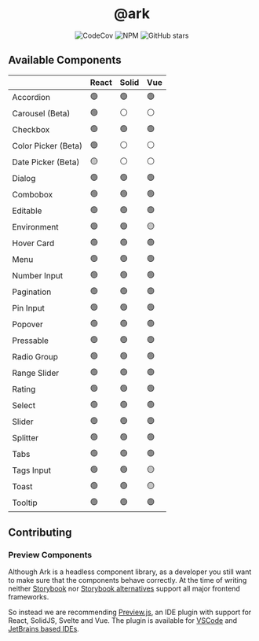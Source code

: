 <h1 align="center">@ark</h1>

<p align="center">
  <img alt="CodeCov" src="https://img.shields.io/codecov/c/gh/chakra-ui/ark?style=for-the-badge&token=O6BB59DHJ4"/>
   <img alt="NPM" src="https://img.shields.io/npm/l/@ark-ui/react?style=for-the-badge">
  <img alt="GitHub stars" src="https://img.shields.io/github/stars/chakra-ui/ark?logo=github&style=for-the-badge">
</p>

## Available Components

|                     | React | Solid | Vue |
| ------------------- | ----- | ----- | --- |
| Accordion           | 🟢    | 🟢    | 🟢  |
| Carousel (Beta)     | 🟢    | ⚪    | ⚪  |
| Checkbox            | 🟢    | 🟢    | 🟢  |
| Color Picker (Beta) | 🟢    | ⚪    | ⚪  |
| Date Picker (Beta)  | 🟡    | ⚪    | ⚪  |
| Dialog              | 🟢    | 🟢    | 🟢  |
| Combobox            | 🟢    | 🟢    | 🟢  |
| Editable            | 🟢    | 🟢    | 🟢  |
| Environment         | 🟢    | 🟢    | 🟡  |
| Hover Card          | 🟢    | 🟢    | 🟢  |
| Menu                | 🟢    | 🟢    | 🟢  |
| Number Input        | 🟢    | 🟢    | 🟢  |
| Pagination          | 🟢    | 🟢    | 🟢  |
| Pin Input           | 🟢    | 🟢    | 🟢  |
| Popover             | 🟢    | 🟢    | 🟢  |
| Pressable           | 🟢    | 🟢    | 🟢  |
| Radio Group         | 🟢    | 🟢    | 🟢  |
| Range Slider        | 🟢    | 🟢    | 🟢  |
| Rating              | 🟢    | 🟢    | 🟢  |
| Select              | 🟢    | 🟢    | 🟢  |
| Slider              | 🟢    | 🟢    | 🟢  |
| Splitter            | 🟢    | 🟢    | 🟢  |
| Tabs                | 🟢    | 🟢    | 🟢  |
| Tags Input          | 🟢    | 🟢    | 🟡  |
| Toast               | 🟢    | 🟢    | 🟡  |
| Tooltip             | 🟢    | 🟢    | 🟢  |

## Contributing

### Preview Components

Although Ark is a headless component library, as a developer you still want to make sure that the components behave correctly.
At the time of writing neither [Storybook](https://storybook.js.org/docs/react/api/frameworks-feature-support) nor [Storybook alternatives](https://histoire.dev/) support all major frontend frameworks.

So instead we are recommending [Preview.js](https://previewjs.com/), an IDE plugin with support for React, SolidJS, Svelte and Vue.
The plugin is available for [VSCode](https://marketplace.visualstudio.com/items?itemName=zenclabs.previewjs) and [JetBrains based IDEs](https://plugins.jetbrains.com/plugin/17569-react-preview--deprecated-in-favor-of-preview-js/).
